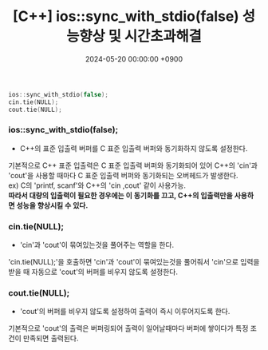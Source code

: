 ﻿---
layout: post
title:  "[C++] ios::sync_with_stdio(false) 성능향상 및 시간초과해결"
date:   "2024-05-20 00:00:00 +0900"
#last_modified_at: "2024-05-03 00:00:00 +0900"
categories: ["C++"]
tags: ["cpp"]
---

```c++
ios::sync_with_stdio(false);
cin.tie(NULL);
cout.tie(NULL);
```

### ios::sync_with_stdio(false);
- C++의 표준 입출력 버퍼를 C 표준 입출력 버퍼와 동기화하지 않도록 설정한다.

기본적으로 C++ 표준 입출력은 C 표준 입출력 버퍼와 동기화되어 있어 C++의 'cin'과 'cout'을 사용할 때마다 C 표준 입출력 버퍼와 동기화되는 오버헤드가 발생한다.
<br/>ex) C의 'printf, scanf'와 C++의 'cin ,cout' 같이 사용가능.
<br/>**따라서 대량의 입출력이 필요한 경우에는 이 동기화를 끄고, C++의 입출력만을 사용하면 성능을 향상시킬 수 있다.**

### cin.tie(NULL);
- 'cin'과 'cout'이 묶여있는것을 풀어주는 역할을 한다.

'cin.tie(NULL);'을 호출하면 'cin'과 'cout'이 묶여있는것을 풀어줘서 'cin'으로 입력을 받을 때 자동으로 'cout'의 버퍼를 비우지 않도록 설정한다.

### cout.tie(NULL);
- 'cout'의 버퍼를 비우지 않도록 설정하여 출력이 즉시 이루어지도록 한다.

기본적으로 'cout'의 출력은 버퍼링되어 출력이 일어날때마다 버퍼에 쌓이다가 특정 조건이 만족되면 출력된다.
